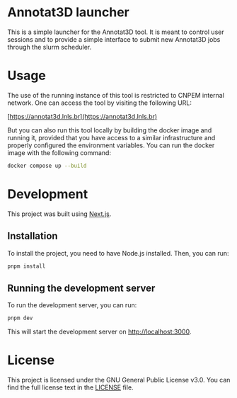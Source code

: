 # Annotat3D launcher

This is a simple launcher for the Annotat3D tool. It is meant to control user sessions
and to provide a simple interface to submit new Annotat3D jobs through the slurm scheduler.

# Usage

The use of the running instance of this tool is restricted to CNPEM internal network. 
One can access the tool by visiting the following URL:

[https://annotat3d.lnls.br](https://annotat3d.lnls.br)

But you can also run this tool locally by building the docker image and running it, provided that 
you have access to a similar infrastructure and properly configured the environment variables.
You can run the docker image with the following command:

```bash
docker compose up --build
```

# Development

This project was built using [Next.js](https://nextjs.org/).

## Installation

To install the project, you need to have Node.js installed. Then, you can run:

```bash
pnpm install
```

## Running the development server

To run the development server, you can run:

```bash
pnpm dev
```

This will start the development server on [http://localhost:3000](http://localhost:3000).

# License

This project is licensed under the GNU General Public License v3.0. You can find the full 
license text in the [LICENSE](LICENSE) file.
